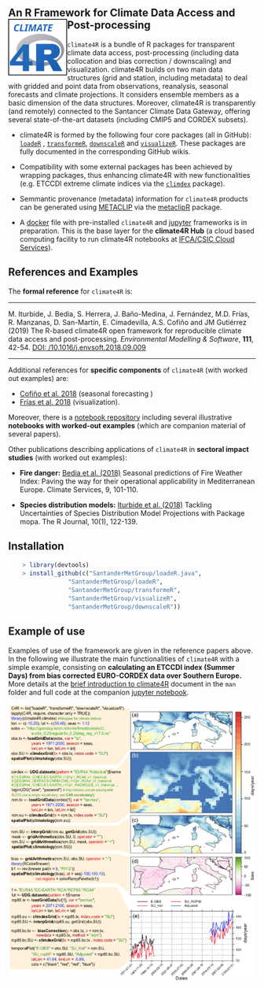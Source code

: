 
## An R Framework for Climate Data Access and Post-processing <img src="/man/figures/cliamte4R_logo.svg" align="left" alt="" width="120" />

`climate4R` is a bundle of R packages for transparent climate data access, post-processing (including data collocation and bias correction / downscaling) and visualization. climate4R builds on two main data structures (grid and station, including metadata) to deal with gridded and point data from observations, reanalysis, seasonal forecasts and climate projections. It considers ensemble members as a basic dimension of the data structures. Moreover, climate4R is transparently (and remotely) connected to the Santancer Climate Data Gateway, offering several state-of-the-art datasets (including CMIP5 and CORDEX subsets).

* climate4R is formed by the following four core packages (all in GitHub): [`loadeR`](https://github.com/SantanderMetGroup/loadeR) , [`transformeR`](https://github.com/SantanderMetGroup/transformeR), [`downscaleR`](https://github.com/SantanderMetGroup/downscaleR) and [`visualizeR`](https://github.com/SantanderMetGroup/visualizeR). These packages are fully documented in the corresponding GitHub wikis.

* Compatibility with some external packages has been achieved by wrapping packages, thus enhancing climate4R with new functionalities (e.g. ETCCDI extreme climate indices via the [`climdex`](https://github.com/pacificclimate/climdex.pcic) package). 

* Semmantic provenance (metadata) information for `climate4R` products can be generated using [METACLIP](http://www.metaclip.org) via the [metaclipR](https://github.com/metaclip/metaclipR) package.

* A [docker](https://www.docker.com/why-docker) file with pre-installed `climate4R` and [jupyter](https://jupyter.readthedocs.io/en/latest) frameworks is in preparation. This is the base layer for the **climate4R Hub** (a cloud based computing facility to run climate4R notebooks at [IFCA/CSIC Cloud Services](https://ifca.unican.es/en-us/research/advanced-computing-and-e-science)).


## References and Examples


The **formal reference** for `climate4R` is: 

****
M. Iturbide, J. Bedia, S. Herrera, J. Baño-Medina, J. Fernández, M.D. Frías, R. Manzanas, D. San-Martín, E. Cimadevilla, A.S. Cofiño and JM Gutiérrez (2019) The R-based climate4R open framework for reproducible climate data access and post-processing. *Environmental Modelling & Software*, **111**, 42-54. [DOI: /10.1016/j.envsoft.2018.09.009](https://doi.org/10.1016/j.envsoft.2018.09.009)
****

Additional references for **specific components** of `climate4R` (with worked out examples) are:
<!--
 * [Iturbide et al. 2019](https://doi.org/10.1016/j.envsoft.2018.09.009) (general description and climate change examples)
-->
 * [Cofiño et al. 2018](http://doi.org/10.1016/j.cliser.2017.07.001) (seasonal forecasting )
 * [Frías et al. 2018](http://doi.org/10.1016/j.envsoft.2017.09.008) (visualization). 
 
Moreover, there is a [notebook repository](https://github.com/SantanderMetGroup/notebooks) including several illustrative **notebooks with worked-out examples** (which are companion material of several papers). 

Other publications describing applications of `climate4R` in **sectoral impact studies** (with worked out examples):

 * **Fire danger:** [Bedia et al. (2018)](http://doi.org/10.1016/j.cliser.2017.04.001) Seasonal predictions of Fire Weather Index: Paving the way for their operational applicability in Mediterranean Europe. Climate Services, 9, 101-110. 

 * **Species distribution models:** [Iturbide et al. (2018)](https://journal.r-project.org/archive/2018/RJ-2018-019/index.html) Tackling Uncertainties of Species Distribution Model Projections with Package mopa. The R Journal, 10(1), 122-139. 


## Installation
``` r
    > library(devtools)
    > install_github(c("SantanderMetGroup/loadeR.java",
                 "SantanderMetGroup/loadeR",
                 "SantanderMetGroup/transformeR",
                 "SantanderMetGroup/visualizeR",
                 "SantanderMetGroup/downscaleR"))
```

## Example of use

Examples of use of the framework are given in the reference papers above. In the following we illustrate the main functionalities of `climate4R` with a simple example, consisting on **calculating an ETCCDI index (Summer Days) from bias corrected EURO-CORDEX data over Southern Europe.** More details at the [brief introduction to climate4R](/man/2018_ClimateInformatics_Gutierrez.pdf) document in the `man` folder and full code at the companion [jupyter notebook](/man/notebooks/climate4R.ipynb).

<img src="/man/figures/climate4r_example.png" align="center" alt="" width="" />


